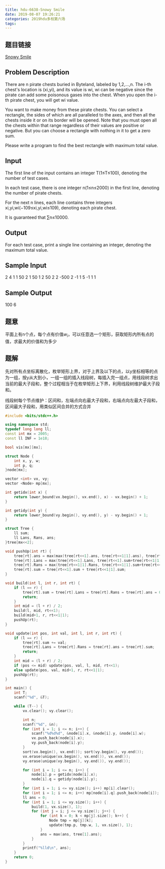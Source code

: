 ```yaml
---
title: hdu-6638-Snowy Smile
date: 2019-08-07 19:26:21
categories: 2019hdu多校第六场
tags:
---
```


## 题目链接
[Snowy Smile](http://acm.hdu.edu.cn/showproblem.php?pid=6638)


## Problem Description

There are  n  pirate chests buried in Byteland, labeled by  1,2,…,n. The  i-th chest's location is  (xi,yi), and its value is  wi,  wi  can be negative since the pirate can add some poisonous gases into the chest. When you open the  i-th pirate chest, you will get  wi  value.  
  
You want to make money from these pirate chests. You can select a rectangle, the sides of which are all paralleled to the axes, and then all the chests inside it or on its border will be opened. Note that you must open all the chests within that range regardless of their values are positive or negative. But you can choose a rectangle with nothing in it to get a zero sum.  
  
Please write a program to find the best rectangle with maximum total value.

## Input

The first line of the input contains an integer T(1≤T≤100), denoting the number of test cases.  
  
In each test case, there is one integer n(1≤n≤2000) in the first line, denoting the number of pirate chests.  
  
For the next n lines, each line contains three integers xi,yi,wi(−109≤xi,yi,wi≤109), denoting each pirate chest.  
  
It is guaranteed that ∑n≤10000.

  

## Output

For each test case, print a single line containing an integer, denoting the maximum total value.

 
## Sample Input
2 
4 
1 1 50 
2 1 50 
1 2 50
2 2 -500
2
-1 1 5 
-1 1 1


## Sample Output
100
6

## 题意
平面上有n个点，每个点有价值$w_i$，可以任意选一个矩形，获取矩形内所有点的值，求最大的价值和为多少

## 题解
先对所有点坐标离散化，枚举矩形上界，对于上界及以下的点，以y坐标相等的点为一组，按y从大到小，一组一组的插入线段树，每插入完一组点，用线段树求出当前的最大子段和，整个过程相当于在枚举矩形上下界，利用线段树维护最大子段和。

线段树每个节点维护：区间和，左端点向右最大子段和，右端点向左最大子段和，区间最大子段和，用类似区间合并的方式合并

```cpp
#include <bits/stdc++.h>

using namespace std;
typedef long long ll;
const int mx = 2005;
const ll INF = 1e18;

bool vis[mx][mx];

struct Node {
    int x, y, w;
    int p, q;
}node[mx];

vector <int> vx, vy;
vector <Node> mp[mx];

int getidx(int x) {
    return lower_bound(vx.begin(), vx.end(), x) - vx.begin() + 1;
}

int getidy(int y) {
    return lower_bound(vy.begin(), vy.end(), y) - vy.begin() + 1;
}

struct Tree {
    ll sum;
    ll Lans, Rans, ans;
}tree[mx<<2];

void pushUp(int rt) {
    tree[rt].ans = max(max(tree[rt<<1].ans, tree[rt<<1|1].ans), tree[rt<<1].Rans+tree[rt<<1|1].Lans);
    tree[rt].Lans = max(tree[rt<<1].Lans, tree[rt<<1].sum+tree[rt<<1|1].Lans);
    tree[rt].Rans = max(tree[rt<<1|1].Rans, tree[rt<<1|1].sum+tree[rt<<1].Rans);
    tree[rt].sum = tree[rt<<1].sum + tree[rt<<1|1].sum;
}

void build(int l, int r, int rt) {
    if (l == r) {
        tree[rt].sum = tree[rt].Lans = tree[rt].Rans = tree[rt].ans = 0;
        return;
    }
    int mid = (l + r) / 2;
    build(l, mid, rt<<1);
    build(mid+1, r, rt<<1|1);
    pushUp(rt);
}

void update(int pos, int val, int l, int r, int rt) {
    if (l == r) {
        tree[rt].sum += val;
        tree[rt].Lans = tree[rt].Rans = tree[rt].ans = tree[rt].sum;
        return;
    }
    int mid = (l + r) / 2;
    if (pos <= mid) update(pos, val, l, mid, rt<<1);
    else update(pos, val, mid+1, r, rt<<1|1);
    pushUp(rt);
}

int main() {
    int T;
    scanf("%d", &T);

    while (T--) {
        vx.clear(); vy.clear();

        int n;
        scanf("%d", &n);
        for (int i = 1; i <= n; i++) {
            scanf("%d%d%d", &node[i].x, &node[i].y, &node[i].w);
            vx.push_back(node[i].x);
            vy.push_back(node[i].y);
        }
        sort(vx.begin(), vx.end()); sort(vy.begin(), vy.end());
        vx.erase(unique(vx.begin(), vx.end()), vx.end());
        vy.erase(unique(vy.begin(), vy.end()), vy.end());

        for (int i = 1; i <= n; i++) {
            node[i].p = getidx(node[i].x);
            node[i].q = getidy(node[i].y);
        }
        for (int i = 1; i <= vy.size(); i++) mp[i].clear();
        for (int i = 1; i <= n; i++) mp[node[i].q].push_back(node[i]);
        ll ans = 0;
        for (int i = 1; i <= vy.size(); i++) {
            build(1, vx.size(), 1);
            for (int j = i; j <= vy.size(); j++) {
                for (int k = 0; k < mp[j].size(); k++) {
                    Node tmp = mp[j][k];
                    update(tmp.p, tmp.w, 1, vx.size(), 1);
                }
                ans = max(ans, tree[1].ans);
            }
        }
        printf("%lld\n", ans);
    }
    return 0;
}
```


